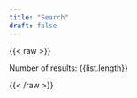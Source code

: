 ```yaml
---
title: "Search"
draft: false
---
```

{{< raw >}}
<script src="https://cdnjs.cloudflare.com/ajax/libs/vue/1.0.28/vue.min.js"></script>
<script src="/js/lunr.js"></script>
<script src="/js/lunr.stemmer.support.js"></script>
<script src="/js/tinyseg.js"></script>
<script src="/js/lunr.ja.js"></script>
<script src="/js/lunr.multi.js"></script>
<script src="/js/search.js"></script>

<div id="app">
  <mysearchbtn :search.sync="search"></mysearchbtn>
  <p>Number of results: {{list.length}}</p>
  <mylist :list="list"></mylist>
</div>

{{< /raw >}}

